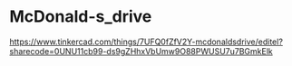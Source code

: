 # McDonald-s_drive
https://www.tinkercad.com/things/7UFQ0fZfV2Y-mcdonaldsdrive/editel?sharecode=0UNU11cb99-ds9gZHhxVbUmw9O88PWUSU7u7BGmkElk
